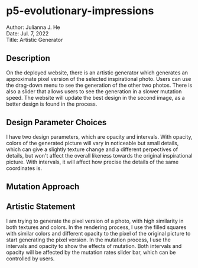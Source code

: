 # p5-evolutionary-impressions
Author: Julianna J. He <br />
Date: Jul. 7, 2022 <br />
Title: Artistic Generator
## Description
On the deployed website, there is an artistic generator which generates an approximate pixel version of the selected inspirational photo. Users can use the drag-down menu to see the generation of the other two photos. There is also a slider that allows users to see the generation in a slower mutation speed. The website will update the best design in the second image, as a better design is found in the process.
## Design Parameter Choices
I have two design parameters, which are opacity and intervals. With opacity, colors of the generated picture will vary in noticeable but small details, which can give a slightly texture change and a different perpectives of details, but won't affect the overall likeness towards the original inspirational picture. With intervals, it will affect how precise the details of the same coordinates is.
## Mutation Approach

## Artistic Statement
I am trying to generate the pixel version of a photo, with high similarity in both textures and colors. In the rendering process, I use the filled squares with similar colors and different opacity to the pixel of the original picture to start generating the pixel version. In the mutation process, I use the intervals and opacity to show the effects of mutation. Both intervals and opacity will be affected by the mutation rates slider bar, which can be controlled by users.
